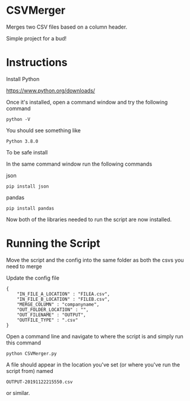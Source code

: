 # CSVMerger
Merges two CSV files based on a column header.

Simple project for a bud!

# Instructions

Install Python

https://www.python.org/downloads/

Once it's installed, open a command window and try the following command

```python -V```

You should see something like 

```Python 3.8.0```

To be safe install 

In the same command window run the following commands

json

```pip install json```

pandas

```pip install pandas```

Now both of the libraries needed to run the script are now installed.


# Running the Script

Move the script and the config into the same folder as both the csvs you need to merge

Update the config file

```
{
    "IN_FILE_A_LOCATION" : "FILEA.csv",
    "IN_FILE_B_LOCATION" : "FILEB.csv",
    "MERGE_COLUMN" : "companyname",
    "OUT_FOLDER_LOCATION" : "",
    "OUT_FILENAME" : "OUTPUT",
    "OUTFILE_TYPE" : ".csv"
}
```

Open a command line and navigate to where the script is and simply run this command

```
python CSVMerger.py
```

A file should appear in the location you've set (or where you've run the script from) named

```OUTPUT-20191122215550.csv```

or similar.
